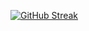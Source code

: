 [![GitHub Streak](https://streak-stats.demolab.com?user=StefanThoene&theme=dark&exclude_days=Sun%2CSat)](https://git.io/streak-stats)
